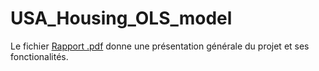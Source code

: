 # USA_Housing_OLS_model


Le fichier [Rapport .pdf](https://github.com/eddaouissam/USA_Housing_OLS_model/blob/main/Rapport.pdf) donne une présentation générale du projet et ses fonctionalités.
